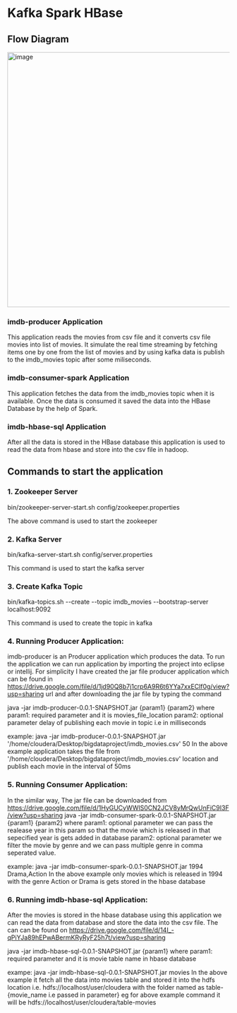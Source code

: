 # Kafka Spark HBase

## Flow Diagram
<div><img width="578" alt="image" src="https://user-images.githubusercontent.com/54440920/192112762-904e3450-ca69-4d83-8253-b0c93b5d272f.png"></div>

### imdb-producer Application
This application reads the movies from csv file and it converts csv file movies into list of movies. It simulate the real time streaming by fetching items one by one from the list of movies and by using kafka data is publish to the imdb_movies topic after some miliseconds.

### imdb-consumer-spark Application
This application fetches the data from the imdb_movies topic when it is available. Once the data is consumed it saved the data into the HBase Database by the help of Spark. 

### imdb-hbase-sql Application
After all the data is stored in the HBase database this application is used to read the data from hbase and store into the csv file in hadoop.

## Commands to start the application
### 1. Zookeeper Server
bin/zookeeper-server-start.sh config/zookeeper.properties

The above command is used to start the zookeeper

### 2. Kafka Server
bin/kafka-server-start.sh config/server.properties

This command is used to start the kafka server

### 3. Create Kafka Topic
bin/kafka-topics.sh --create --topic imdb_movies --bootstrap-server localhost:9092

This command is used to create the topic in kafka


### 4. Running Producer Application:
imdb-producer is an Producer application which produces the data. To run the application we can run application by importing the project into eclipse or intellij. 
For simplicity I have created the jar file producer application which can be found in https://drive.google.com/file/d/1jd90Q8b7j1crp6A9R6t6YYa7xxEClf0g/view?usp=sharing url and after downloading the jar file by typing the command 

java -jar imdb-producer-0.0.1-SNAPSHOT.jar {param1} {param2}
where param1: required parameter and it is movies_file_location
      param2: optional parameter delay of publishing each movie in topic i.e in milliseconds
      
example: java -jar imdb-producer-0.0.1-SNAPSHOT.jar '/home/cloudera/Desktop/bigdataproject/imdb_movies.csv' 50
In the above example application takes the file from '/home/cloudera/Desktop/bigdataproject/imdb_movies.csv' location and publish each movie in the interval of 50ms


### 5. Running Consumer Application:
In the similar way, The jar file can be downloaded from https://drive.google.com/file/d/1HyGUCyWWlS0CN2JCV8yMrQwUnFiC9I3F/view?usp=sharing
java -jar imdb-consumer-spark-0.0.1-SNAPSHOT.jar {param1}  {param2}
where param1: optional parameter we can pass the realease year in this param so that the movie which is released in that sepecified year is gets added in database
      param2: optional parameter we filter the movie by genre and we can pass multiple genre in comma seperated value.

example: java -jar imdb-consumer-spark-0.0.1-SNAPSHOT.jar 1994 Drama,Action
In the above example only movies which is released in 1994 with the genre Action or Drama is gets stored in the hbase database

### 6. Running imdb-hbase-sql Application:
After the movies is stored in the hbase database using this application we can read the data from database and store the data into the csv file. The can can be found on https://drive.google.com/file/d/14I_-qPiYJa89hEPwABermKRyRyF25h7t/view?usp=sharing

java -jar imdb-hbase-sql-0.0.1-SNAPSHOT.jar {param1}
where param1: required parameter and it is movie table name in hbase database

exampe: java -jar imdb-hbase-sql-0.0.1-SNAPSHOT.jar movies
In the above example it fetch all the data into movies table and stored it into the hdfs location i.e. hdfs://localhost/user/cloudera with the folder named as table-{movie_name i.e passed in parameter} eg for above example command it will be hdfs://localhost/user/cloudera/table-movies








